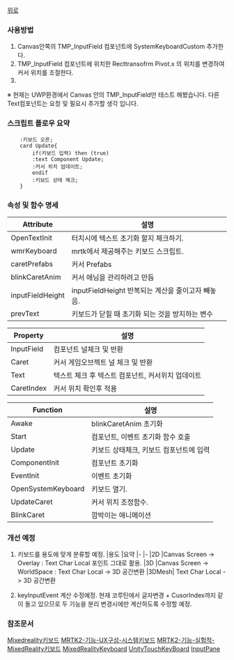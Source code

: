 [위로](../../README.md)
###  사용방법
1. Canvas안쪽의 TMP_InputField 컴포넌트에 SystemKeyboardCustom 추가한다.
2. TMP_InputField 컴포넌트에 위치한 Recttransofrm Pivot.x 의 위치를 변경하여 커서 위치를 조절한다.
3. 
※ 현재는 UWP환경에서 
Canvas 안의 TMP_InputField만 테스트 해봤습니다. 다른 Text컴포넌트는 요청 및 필요시 추가할 생각 입니다.

### 스크립트 플로우 요약

```plantuml
    :키보드 오픈;
    card Update{
        if(키보드 입력) then (true)
        :text Component Update;
        :커서 위치 업데이트;
        endif
        :키보드 상태 체크;
    }
```
### 속성 및 함수 명세

|Attribute|설명
|-|-
|OpenTextInit    | 터치시에 텍스트 초기화 할지 체크하기.
|wmrKeyboard     | mrtk에서 제공해주는 키보드 스크립트.
|caretPrefabs    | 커서 Prefabs
|blinkCaretAnim  | 커서 애님을 관리하려고 만듬
|inputFieldHeight| inputFieldHeight 반복되는 계산을 줄이고자 빼놓음.
|prevText        | 키보드가 닫힐 때 초기화 되는 것을 방지하는 변수

|Property|설명
|-|-
|InputField| 컴포넌트 널체크 및 반환
|Caret     | 커서 게임오브젝트 널 체크 및 반환
|Text      | 텍스트 체크 후 텍스트 컴포넌트, 커서위치 업데이트
|CaretIndex| 커서 위치 확인후 적용

|Function|설명
|-|-
|Awake             | blinkCaretAnim 초기화
|Start             | 컴포넌트, 이벤트 초기화 함수 호출
|Update            | 키보드 상태체크, 키보드 컴포넌트에 입력
|ComponentInit     | 컴포넌트 초기화
|EventInit         | 이벤트 초기화
|OpenSystemKeyboard| 키보드 열기.
|UpdateCaret       | 커서 위치 조정함수.
|BlinkCaret        | 깜박이는 애니메이션

### 개선 예정
1. 키보드를 용도에 맞게 분류할 예정.
|용도  |요약
|-     |-
|2D    |Canvas Screen -> Overlay    : Text Char Local 포인트 그대로 활용.
|3D    |Canvas Screen -> WorldSpace : Text Char Local -> 3D 공간변환
|3DMesh| Text Char Local -> 3D 공간변환

2. keyInputEvent 계산 수정예정.
    현재 코루틴에서 글자변경 + CusorIndex까지 같이 돌고 있으므로 두 기능을 분리
    변경시에만 계산하도록 수정할 예정.



### 참조문서
[Mixedreality키보드](https://learn.microsoft.com/ko-kr/windows/mixed-reality/develop/unity/keyboard-input-in-unity)
[MRTK2-기능-UX구성-시스템키보드](https://learn.microsoft.com/ko-kr/windows/mixed-reality/mrtk-unity/mrtk2/features/ux-building-blocks/system-keyboard?view=mrtkunity-2022-05)
[MRTK2-기능-실험적-MixedReality키보드](https://learn.microsoft.com/ko-kr/windows/mixed-reality/mrtk-unity/mrtk2/features/experimental/mixed-reality-keyboard?view=mrtkunity-2022-05)
[MixedRealityKeyboard](https://learn.microsoft.com/ko-kr/dotnet/api/microsoft.mixedreality.toolkit.experimental.ui.mixedrealitykeyboard?preserve-view=true&view=mixed-reality-toolkit-unity-2020-dotnet-2.8.0)
[UnityTouchKeyBoard](https://docs.unity3d.com/ScriptReference/TouchScreenKeyboard.Open.html)
[InputPane](https://learn.microsoft.com/en-us/uwp/api/windows.ui.viewmanagement?view=winrt-22621)